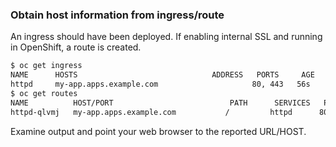 ### Obtain host information from ingress/route

An ingress should have been deployed.  If enabling internal SSL and running in OpenShift, a route is created.
```bash
$ oc get ingress
NAME      HOSTS                              ADDRESS   PORTS     AGE
httpd     my-app.apps.example.com                     80, 443   56s
$ oc get routes
NAME          HOST/PORT                          PATH      SERVICES   PORT      TERMINATION     WILDCARD
httpd-qlvmj   my-app.apps.example.com           /         httpd      80        edge/Redirect   None
```
Examine output and point your web browser to the reported URL/HOST.
